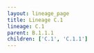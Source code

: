 ```yaml
---
layout: lineage_page
title: Lineage C.1
lineage: C.1
parent: B.1.1.1
children: ['C.1', 'C.1.1']
---
```

